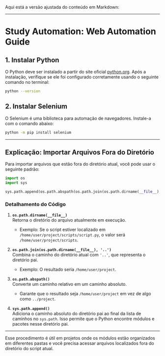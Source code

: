 Aqui está a versão ajustada do conteúdo em Markdown:  

---

# Study Automation: Web Automation Guide

## 1. Instalar Python  
O Python deve ser instalado a partir do site oficial [python.org](https://www.python.org/). Após a instalação, verifique se ele foi configurado corretamente usando o seguinte comando no terminal:  

```bash
python --version
```  

## 2. Instalar Selenium  
O Selenium é uma biblioteca para automação de navegadores. Instale-a com o comando abaixo:  

```bash
python -m pip install selenium
```  

---

## Explicação: Importar Arquivos Fora do Diretório  

Para importar arquivos que estão fora do diretório atual, você pode usar o seguinte padrão:  

```python
import os
import sys

sys.path.append(os.path.abspath(os.path.join(os.path.dirname(__file__), '..')))
```

### Detalhamento do Código  

1. **`os.path.dirname(__file__)`**  
   Retorna o diretório do arquivo atualmente em execução.  
   - Exemplo: Se o script estiver localizado em `/home/user/project/scripts/script.py`, o valor será `/home/user/project/scripts`.

2. **`os.path.join(os.path.dirname(__file__), '..')`**  
   Combina o caminho do diretório atual com `'..'`, que representa o diretório pai.  
   - Exemplo: O resultado seria `/home/user/project`.

3. **`os.path.abspath()`**  
   Converte um caminho relativo em um caminho absoluto.  
   - Garante que o resultado seja `/home/user/project` em vez de algo como `../project`.

4. **`sys.path.append()`**  
   Adiciona o caminho absoluto do diretório pai ao final da lista de caminhos no `sys.path`. Isso permite que o Python encontre módulos e pacotes nesse diretório pai.  

--- 

Esse procedimento é útil em projetos onde os módulos estão organizados em diferentes pastas e você precisa acessar arquivos localizados fora do diretório do script atual.  



